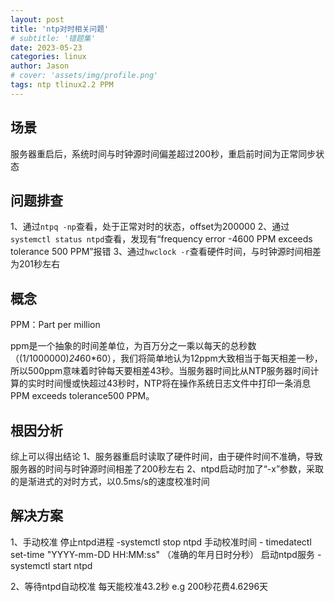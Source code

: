 ```yaml
---
layout: post
title: 'ntp对时相关问题'
# subtitle: '错题集'
date: 2023-05-23
categories: linux
author: Jason
# cover: 'assets/img/profile.png'
tags: ntp tlinux2.2 PPM
---
```


## 场景

服务器重启后，系统时间与时钟源时间偏差超过200秒，重启前时间为正常同步状态

## 问题排查

1、通过`ntpq -np`查看，处于正常对时的状态，offset为200000
2、通过`systemctl status ntpd`查看，发现有“frequency error -4600 PPM exceeds tolerance 500 PPM”报错
3、通过`hwclock -r`查看硬件时间，与时钟源时间相差为201秒左右

## 概念

PPM：Part per million

ppm是一个抽象的时间差单位，为百万分之一乘以每天的总秒数（(1/1000000)*24*60*60），我们将简单地认为12ppm大致相当于每天相差一秒，所以500ppm意味着时钟每天要相差43秒。当服务器时间比从NTP服务器时间计算的实时时间慢或快超过43秒时，NTP将在操作系统日志文件中打印一条消息PPM exceeds tolerance500 PPM。

## 根因分析

综上可以得出结论
1、服务器重启时读取了硬件时间，由于硬件时间不准确，导致服务器的时间与时钟源时间相差了200秒左右
2、ntpd启动时加了“-x”参数，采取的是渐进式的对时方式，以0.5ms/s的速度校准时间

## 解决方案

1、手动校准
停止ntpd进程    -systemctl stop ntpd
手动校准时间    - timedatectl set-time "YYYY-mm-DD HH:MM:ss" （准确的年月日时分秒）
启动ntpd服务    - systemctl start ntpd

2、等待ntpd自动校准
每天能校准43.2秒
    e.g
    200秒花费4.6296天
